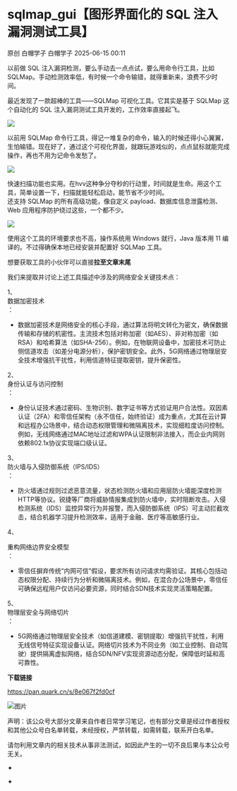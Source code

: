 #  sqlmap_gui【图形界面化的 SQL 注入漏洞测试工具】  
原创 白帽学子  白帽学子   2025-06-15 00:11  
  
以前做 SQL 注入漏洞检测，要么手动去一点点试，要么用命令行工具，比如 SQLMap。手动检测效率低，有时候一个命令输错，就得重新来，浪费不少时间。  
  
最近发现了一款超棒的工具——SQLMap 可视化工具。它其实是基于 SQLMap 这个自动化的 SQL 注入漏洞测试工具开发的，工作效率直接起飞。  
  
![](https://mmbiz.qpic.cn/sz_mmbiz_jpg/LYy9xnADcdhicydWwJyNEZUPGI0p65TqzdxXxO6zZuWo7ibC394ktUxiauJbicpca5dEVuYLFrPcQmZ0BMkje2cLKQ/640?wx_fmt=jpeg "")  
  
以前用 SQLMap 命令行工具，得记一堆复杂的命令，输入的时候还得小心翼翼，生怕输错。现在好了，通过这个可视化界面，就跟玩游戏似的，点点鼠标就能完成操作，再也不用为记命令发愁了。  
  
![](https://mmbiz.qpic.cn/sz_mmbiz_jpg/LYy9xnADcdhicydWwJyNEZUPGI0p65TqzgQh6XTluF7BaBgoaf3FyFazn5KBwPnh8EhXQ6HWS3GHBlsKDH1X0cA/640?wx_fmt=jpeg "")  
  
快速扫描功能也实用。在hvv这种争分夺秒的行动里，时间就是生命。用这个工具，简单设置一下，扫描就能轻松启动，能节省不少时间。  
还支持 SQLMap 的所有高级功能，像自定义 payload、数据库信息泄露检测、Web 应用程序防护绕过这些，一个都不少。  
  
![](https://mmbiz.qpic.cn/sz_mmbiz_jpg/LYy9xnADcdhicydWwJyNEZUPGI0p65TqzYOIp1uJhNlDuicOhwlo598ibuar8oia7Bziada6Ar620oRibzT1LC1zB6pg/640?wx_fmt=jpeg "")  
  
使用这个工具的环境要求也不高，操作系统用 Windows 就行，Java 版本用 11 编译的。不过得确保本地已经安装并配置好 SQLMap 工具。  
  
想要获取工具的小伙伴可以直接**拉至文章末尾**  
  
我们来提取并讨论上述工具描述中涉及的网络安全关键技术点：  
  
1、  
数据加密技术  
：  
- 数据加密技术是网络安全的核心手段，通过算法将明文转化为密文，确保数据传输和存储的机密性。主流技术包括对称加密（如AES）、非对称加密（如RSA）和哈希算法（如SHA-256）。例如，在物联网设备中，加密技术可防止侧信道攻击（如差分电源分析），保护密钥安全。此外，5G网络通过物理层安全技术增强抗干扰性，利用信道特征提取密钥，提升保密性。  
  
2、  
身份认证与访问控制  
：  
- 身份认证技术通过密码、生物识别、数字证书等方式验证用户合法性。双因素认证（2FA）和零信任架构（永不信任，始终验证）成为重点，尤其在云计算和远程办公场景中，结合动态权限管理和微隔离技术，实现细粒度访问控制。例如，无线网络通过MAC地址过滤和WPA认证限制非法接入，而企业内网则依赖802.1x协议实现端口级认证。  
  
3、  
防火墙与入侵防御系统（IPS/IDS）  
：  
- 防火墙通过规则过滤恶意流量，状态检测防火墙和应用层防火墙能深度检测HTTP等协议。锐捷等厂商将威胁情报集成到防火墙中，实时阻断攻击。入侵检测系统（IDS）监控异常行为并报警，而入侵防御系统（IPS）可主动拦截攻击，结合机器学习提升检测效率，适用于金融、医疗等高敏感行业。  
  
4、  
  
重构网络边界安全模型  
：  
- 零信任摒弃传统“内网可信”假设，要求所有访问请求均需验证。其核心包括动态权限分配、持续行为分析和微隔离技术。例如，在混合办公场景中，零信任可确保远程用户仅访问必要资源，同时结合SDN技术实现灵活策略配置。  
  
5、  
物理层安全与网络切片  
：  
- 5G网络通过物理层安全技术（如信道建模、密钥提取）增强抗干扰性，利用无线信号特征实现设备认证。网络切片技术为不同业务（如工业控制、自动驾驶）提供隔离虚拟网络，结合SDN/NFV实现资源动态分配，保障低时延和高可靠性。  
  
  
  
  
**下载链接**  
  
https://pan.quark.cn/s/8e067f2fd0cf  
  
  
![图片](https://mmbiz.qpic.cn/sz_mmbiz_gif/LYy9xnADcdhic61NkXCWKufScrUrmmsG8tztWD8fDRiatPUaljxxpKc1PpnYNFjPibU5FwJmcuO4mZoQg5aXsAcog/640?wx_fmt=gif&wxfrom=5&wx_lazy=1&wx_co=1&tp=webp "")  
  
  
声明：该公众号大部分文章来自作者日常学习笔记，也有部分文章是经过作者授权和其他公众号白名单转载，未经授权，严禁转载，如需转载，联系开白名单。  
  
请勿利用文章内的相关技术从事非法测试，如因此产生的一切不良后果与本公众号无关。  
  
✦  
  
✦  
  
  
